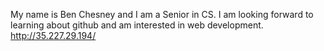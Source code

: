 My name is Ben Chesney and I am a Senior in CS. I am looking forward to learning about github and am interested in web development.
http://35.227.29.194/
